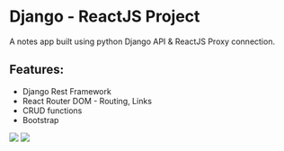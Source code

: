 # Django - ReactJS Project
A notes app built using python Django API & ReactJS Proxy connection.

## Features:
- Django Rest Framework
- React Router DOM - Routing, Links
- CRUD functions
- Bootstrap

<div>
<img src="https://user-images.githubusercontent.com/31501126/147855595-1c0e0732-7544-46b9-9961-7185415e5baf.png" />
<img src="https://user-images.githubusercontent.com/31501126/147855709-9f5e5006-f6ff-4379-8c51-d456dcac2463.png" />
</div>
